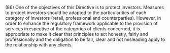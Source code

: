 (86) One of the objectives of this Directive is to protect investors. Measures to protect investors should be adapted to the particularities of each category of investors (retail, professional and counterparties). However, in order to enhance the regulatory framework applicable to the provision of services irrespective of the categories of clients concerned, it is appropriate to make it clear that principles to act honestly, fairly and professionally and the obligation to be fair, clear and not misleading apply to the relationship with any clients.